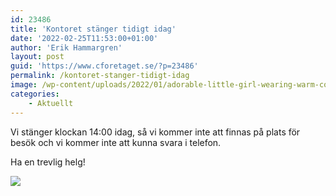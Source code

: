 ```yaml
---
id: 23486
title: 'Kontoret stänger tidigt idag'
date: '2022-02-25T11:53:00+01:00'
author: 'Erik Hammargren'
layout: post
guid: 'https://www.cforetaget.se/?p=23486'
permalink: /kontoret-stanger-tidigt-idag
image: /wp-content/uploads/2022/01/adorable-little-girl-wearing-warm-coat-outdoors-on-2021-08-27-09-41-00-utc-938x625.jpg
categories:
    - Aktuellt
---
```


Vi stänger klockan 14:00 idag, så vi kommer inte att finnas på plats för besök och vi kommer inte att kunna svara i telefon.

Ha en trevlig helg!

[![](https://www.cforetaget.se/wp-content/uploads/2022/01/adorable-little-girl-wearing-warm-coat-outdoors-on-2021-08-27-09-41-00-utc-938x625.jpg)](https://www.cforetaget.se/wp-content/uploads/2022/01/adorable-little-girl-wearing-warm-coat-outdoors-on-2021-08-27-09-41-00-utc-938x625.jpg)